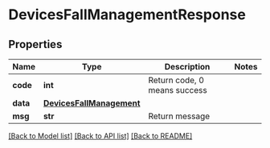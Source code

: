 # DevicesFallManagementResponse

## Properties
Name | Type | Description | Notes
------------ | ------------- | ------------- | -------------
**code** | **int** | Return code, 0 means success | 
**data** | [**DevicesFallManagement**](DevicesFallManagement.md) |  | 
**msg** | **str** | Return message | 

[[Back to Model list]](../README.md#documentation-for-models) [[Back to API list]](../README.md#documentation-for-api-endpoints) [[Back to README]](../README.md)


